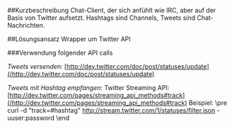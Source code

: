 ##Kurzbeschreibung
Chat-Client, der sich anfühlt wie IRC, aber auf der Basis von Twitter aufsetzt. Hashtags sind Channels, Tweets sind Chat-Nachrichten.


##Lösungsansatz
Wrapper um Twitter API


###Verwendung folgender API calls

*Tweets versenden:*
[http://dev.twitter.com/doc/post/statuses/update](/http://dev.twitter.com/doc/post/statuses/update)


*Tweets mit Hashtag empfangen:*
Twitter Streaming API: [http://dev.twitter.com/pages/streaming_api_methods#track](/http://dev.twitter.com/pages/streaming_api_methods#track)
Beispiel:
\pre
curl -d "track=#hashtag" http://stream.twitter.com/1/statuses/filter.json -uuser:password
\end